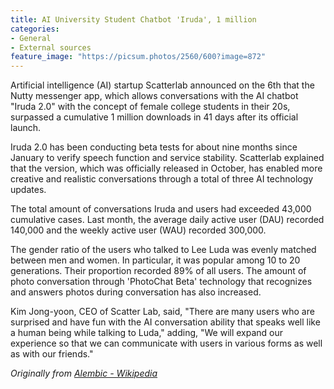 ```yaml
---
title: AI University Student Chatbot 'Iruda', 1 million 
categories:
- General
- External sources
feature_image: "https://picsum.photos/2560/600?image=872"
---
```



Artificial intelligence (AI) startup Scatterlab announced on the 6th that the Nutty messenger app, which allows conversations with the AI chatbot "Iruda 2.0" with the concept of female college students in their 20s, surpassed a cumulative 1 million downloads in 41 days after its official launch.

Iruda 2.0 has been conducting beta tests for about nine months since January to verify speech function and service stability. Scatterlab explained that the version, which was officially released in October, has enabled more creative and realistic conversations through a total of three AI technology updates.

The total amount of conversations Iruda and users had exceeded 43,000 cumulative cases. Last month, the average daily active user (DAU) recorded 140,000 and the weekly active user (WAU) recorded 300,000.

The gender ratio of the users who talked to Lee Luda was evenly matched between men and women. In particular, it was popular among 10 to 20 generations. Their proportion recorded 89% of all users. The amount of photo conversation through 'PhotoChat Beta' technology that recognizes and answers photos during conversation has also increased.

Kim Jong-yoon, CEO of Scatter Lab, said, "There are many users who are surprised and have fun with the AI conversation ability that speaks well like a human being while talking to Luda," adding, "We will expand our experience so that we can communicate with users in various forms as well as with our friends."



_Originally from [Alembic - Wikipedia](https://en.wikipedia.org/wiki/Alembic)_
